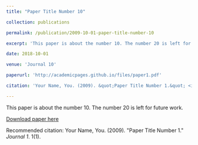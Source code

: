 ```yaml
---
title: "Paper Title Number 10"

collection: publications

permalink: /publication/2009-10-01-paper-title-number-10

excerpt: 'This paper is about the number 10. The number 20 is left for future work.'

date: 2018-10-01

venue: 'Journal 10'

paperurl: 'http://academicpages.github.io/files/paper1.pdf'

citation: 'Your Name, You. (2009). &quot;Paper Title Number 1.&quot; <i>Journal 1</i>. 1(1).'

---
```


This paper is about the number 10. The number 20 is left for future work.

[Download paper here](http://academicpages.github.io/files/paper1.pdf)

Recommended citation: Your Name, You. (2009). "Paper Title Number 1." <i>Journal 1</i>. 1(1).
